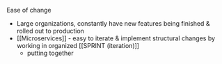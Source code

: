 Ease of change

- Large organizations, constantly have new features being finished & rolled out to production
- [[Microservices]] - easy to iterate & implement structural changes by working in organized [[SPRINT (iteration)]]
	- putting together